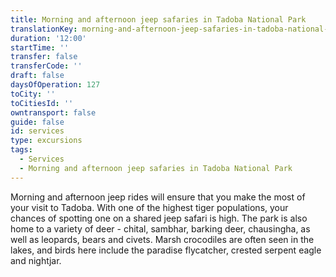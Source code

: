 ```yaml
---
title: Morning and afternoon jeep safaries in Tadoba National Park
translationKey: morning-and-afternoon-jeep-safaries-in-tadoba-national-park
duration: '12:00'
startTime: ''
transfer: false
transferCode: ''
draft: false
daysOfOperation: 127
toCity: ''
toCitiesId: ''
owntransport: false
guide: false
id: services
type: excursions
tags:
  - Services
  - Morning and afternoon jeep safaries in Tadoba National Park
---
```

Morning and afternoon jeep rides will ensure that you make the most of your visit to Tadoba. With one of the highest tiger populations, your chances of spotting one on a shared jeep safari is high. The park is also home to a variety of deer - chital, sambhar, barking deer, chausingha, as well as leopards, bears and civets. Marsh crocodiles are often seen in the lakes, and birds here include the paradise flycatcher, crested serpent eagle and nightjar.